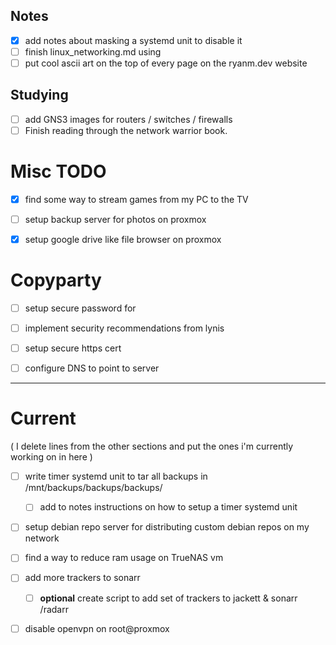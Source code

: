 
## Notes 

- [x] add notes about masking a systemd unit to disable it 
- [ ] finish linux\_networking.md using 
- [ ] put cool ascii art on the top of every page on the ryanm.dev website 

## Studying 

- [ ] add GNS3 images for routers / switches / firewalls 
- [ ] Finish reading through the network warrior book.

# Misc TODO 

- [x] find some way to stream games from my PC to the TV 
- [ ] setup backup server for photos on proxmox 
- [x] setup google drive like file browser on proxmox 


# Copyparty 

- [ ] setup secure password for 
- [ ] implement security recommendations from lynis 
- [ ] setup secure https cert 
- [ ] configure DNS to point to server 


---

# Current 

( I delete lines from the other sections and put the ones i'm currently working on in here )

- [ ] write timer systemd unit to tar all backups in /mnt/backups/backups/backups/
    - [ ] add to notes instructions on how to setup a timer systemd unit  
- [ ] setup debian repo server for distributing custom debian repos on my network
- [ ] find a way to reduce ram usage on TrueNAS vm 
- [ ] add more trackers to sonarr 
    - [ ] **optional** create script to add set of trackers to jackett & sonarr /radarr
- [ ] disable openvpn on root@proxmox 



